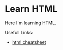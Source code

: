 # Learn HTML
 
Here I´m learning HTML.

Usefull Links:

- [html cheatsheet](https://htmlcheatsheet.com/)